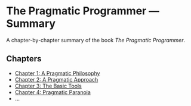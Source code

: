 # The Pragmatic Programmer — Summary

A chapter-by-chapter summary of the book *The Pragmatic Programmer*.

## Chapters

- [Chapter 1: A Pragmatic Philosophy](./chapter-1.md)
- [Chapter 2: A Pragmatic Approach](./chapter-2.md)
- [Chapter 3: The Basic Tools](./chapter-3.md)
- [Chapter 4: Pragmatic Paranoia](./chapter-4.md)
- ...
